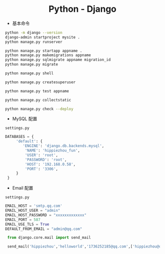 <div align="center">

# Python - Django

</div>

- 基本命令

```bash
python -m django --version
django-admin startproject mysite .
python manage.py runserver

python manage.py startapp appname .
python manage.py makemigrations appname
python manage.py sqlmigrate appname migration_id
python manage.py migrate

python manage.py shell 

python manage.py createsuperuser

python manage.py test appname

python manage.py collectstatic

python manage.py check --deploy
```

- MySQL 配置

`settings.py`

```python
DATABASES = {
     'default': {
        'ENGINE': 'django.db.backends.mysql',
         'NAME': 'hippiezhou_fun',
         'USER': 'root',
         'PASSWORD': 'root',
         'HOST': '192.168.0.58',
         'PORT': '3306',
     }
 }
```

- Email 配置

`settings.py`

```python
EMAIL_HOST = 'smtp.qq.com' 
EMAIL_HOST_USER = "admin" 
EMAIL_HOST_PASSWORD = "xxxxxxxxxxxxx" 
EMAIL_PORT = 587
EMAIL_USE_TLS = True
DEFAULT_FROM_EMAIL = "admin@qq.com"
```

```python
 from django.core.mail import send_mail 

 send_mail('hippiezhou','helloworld','1736252185@qq.com',['hippiezhou@outlook.com'],fail_silently=False)
```